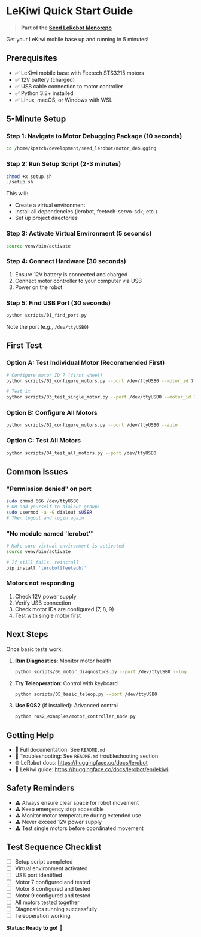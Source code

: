 # LeKiwi Quick Start Guide

> **Part of the [Seed LeRobot Monorepo](../README.md)**

Get your LeKiwi mobile base up and running in 5 minutes!

## Prerequisites

- ✅ LeKiwi mobile base with Feetech STS3215 motors
- ✅ 12V battery (charged)
- ✅ USB cable connection to motor controller
- ✅ Python 3.8+ installed
- ✅ Linux, macOS, or Windows with WSL

## 5-Minute Setup

### Step 1: Navigate to Motor Debugging Package (10 seconds)

```bash
cd /home/kpatch/development/seed_lerobot/motor_debugging
```

### Step 2: Run Setup Script (2-3 minutes)

```bash
chmod +x setup.sh
./setup.sh
```

This will:
- Create a virtual environment
- Install all dependencies (lerobot, feetech-servo-sdk, etc.)
- Set up project directories

### Step 3: Activate Virtual Environment (5 seconds)

```bash
source venv/bin/activate
```

### Step 4: Connect Hardware (30 seconds)

1. Ensure 12V battery is connected and charged
2. Connect motor controller to your computer via USB
3. Power on the robot

### Step 5: Find USB Port (30 seconds)

```bash
python scripts/01_find_port.py
```

Note the port (e.g., `/dev/ttyUSB0`)

## First Test

### Option A: Test Individual Motor (Recommended First)

```bash
# Configure motor ID 7 (first wheel)
python scripts/02_configure_motors.py --port /dev/ttyUSB0 --motor_id 7

# Test it
python scripts/03_test_single_motor.py --port /dev/ttyUSB0 --motor_id 7
```

### Option B: Configure All Motors

```bash
python scripts/02_configure_motors.py --port /dev/ttyUSB0 --auto
```

### Option C: Test All Motors

```bash
python scripts/04_test_all_motors.py --port /dev/ttyUSB0
```

## Common Issues

### "Permission denied" on port

```bash
sudo chmod 666 /dev/ttyUSB0
# OR add yourself to dialout group:
sudo usermod -a -G dialout $USER
# Then logout and login again
```

### "No module named 'lerobot'"

```bash
# Make sure virtual environment is activated
source venv/bin/activate

# If still fails, reinstall
pip install 'lerobot[feetech]'
```

### Motors not responding

1. Check 12V power supply
2. Verify USB connection
3. Check motor IDs are configured (7, 8, 9)
4. Test with single motor first

## Next Steps

Once basic tests work:

1. **Run Diagnostics**: Monitor motor health
   ```bash
   python scripts/06_motor_diagnostics.py --port /dev/ttyUSB0 --log
   ```

2. **Try Teleoperation**: Control with keyboard
   ```bash
   python scripts/05_basic_teleop.py --port /dev/ttyUSB0
   ```

3. **Use ROS2** (if installed): Advanced control
   ```bash
   python ros2_examples/motor_controller_node.py
   ```

## Getting Help

- 📖 Full documentation: See `README.md`
- 🔧 Troubleshooting: See `README.md` troubleshooting section
- 🌐 LeRobot docs: https://huggingface.co/docs/lerobot
- 🤖 LeKiwi guide: https://huggingface.co/docs/lerobot/en/lekiwi

## Safety Reminders

- ⚠️ Always ensure clear space for robot movement
- ⚠️ Keep emergency stop accessible
- ⚠️ Monitor motor temperature during extended use
- ⚠️ Never exceed 12V power supply
- ⚠️ Test single motors before coordinated movement

## Test Sequence Checklist

- [ ] Setup script completed
- [ ] Virtual environment activated
- [ ] USB port identified
- [ ] Motor 7 configured and tested
- [ ] Motor 8 configured and tested
- [ ] Motor 9 configured and tested
- [ ] All motors tested together
- [ ] Diagnostics running successfully
- [ ] Teleoperation working

**Status: Ready to go!** 🚀

